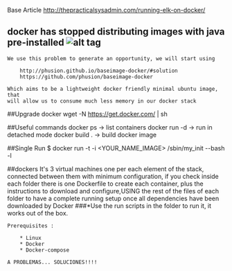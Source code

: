 Base Article http://thepracticalsysadmin.com/running-elk-on-docker/

## docker has stopped distributing images with java pre-installed ![alt tag](http://www.clker.com/cliparts/f/7/d/e/1339641514467388466forever%20alone-th.png)
    We use this problem to generate an opportunity, we will start using

        http://phusion.github.io/baseimage-docker/#solution
        https://github.com/phusion/baseimage-docker

    Which aims to be a lightweight docker friendly minimal ubuntu image, that
    will allow us to consume much less memory in our docker stack

##Upgrade docker
    wget -N https://get.docker.com/ | sh

##Useful commands
    docker ps  -> list containers
    docker run -d  -> run in detached mode
    docker build .  -> build docker image

##Single Run
    $ docker run -t -i <YOUR_NAME_IMAGE> /sbin/my_init --bash -l


##dockers
It's 3 virtual machines one per each element of the stack, connected between them with minimum configuration, if you check inside each folder there is one Dockerfile to create each container, plus the instructions to download and configure,USING the rest of the files of each folder to have a complete running setup once all dependencies have been downloaded by Docker
###*Use the run scripts in the folder to run it, it works out of the box.

    Prerequisites :

        * Linux
        * Docker
        * Docker-compose

    A PROBLEMAS... SOLUCIONES!!!!



